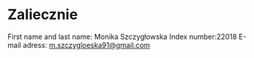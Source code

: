 # Zaliecznie
First name and last name: Monika Szczygłowska
Index number:22018
E-mail adress: m.szczygloeska91@gmail.com
